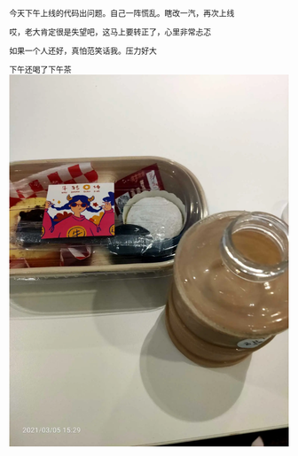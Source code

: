 今天下午上线的代码出问题。自己一阵慌乱。瞎改一汽，再次上线

哎，老大肯定很是失望吧，这马上要转正了，心里非常忐忑

如果一个人还好，真怕范笑话我。压力好大


下午还喝了下午茶![](../img/6904315-f9ba9d7250905250.jpg)
